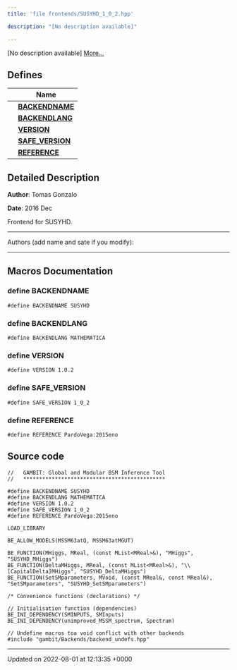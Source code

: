 ```yaml
---
title: 'file frontends/SUSYHD_1_0_2.hpp'

description: "[No description available]"

---
```







[No description available] [More...](#detailed-description)

## Defines

|                | Name           |
| -------------- | -------------- |
|  | **[BACKENDNAME](/documentation/code/files/susyhd__1__0__2_8hpp/#define-backendname)**  |
|  | **[BACKENDLANG](/documentation/code/files/susyhd__1__0__2_8hpp/#define-backendlang)**  |
|  | **[VERSION](/documentation/code/files/susyhd__1__0__2_8hpp/#define-version)**  |
|  | **[SAFE_VERSION](/documentation/code/files/susyhd__1__0__2_8hpp/#define-safe-version)**  |
|  | **[REFERENCE](/documentation/code/files/susyhd__1__0__2_8hpp/#define-reference)**  |

## Detailed Description


**Author**: Tomas Gonzalo 

**Date**: 2016 Dec

Frontend for SUSYHD.



------------------

Authors (add name and sate if you modify):



------------------




## Macros Documentation

### define BACKENDNAME

```
#define BACKENDNAME SUSYHD
```


### define BACKENDLANG

```
#define BACKENDLANG MATHEMATICA
```


### define VERSION

```
#define VERSION 1.0.2
```


### define SAFE_VERSION

```
#define SAFE_VERSION 1_0_2
```


### define REFERENCE

```
#define REFERENCE PardoVega:2015eno
```


## Source code

```
//   GAMBIT: Global and Modular BSM Inference Tool
//   *********************************************

#define BACKENDNAME SUSYHD
#define BACKENDLANG MATHEMATICA
#define VERSION 1.0.2
#define SAFE_VERSION 1_0_2
#define REFERENCE PardoVega:2015eno

LOAD_LIBRARY

BE_ALLOW_MODELS(MSSM63atQ, MSSM63atMGUT)

BE_FUNCTION(MHiggs, MReal, (const MList<MReal>&), "MHiggs", "SUSYHD_MHiggs")
BE_FUNCTION(DeltaMHiggs, MReal, (const MList<MReal>&), "\\[CapitalDelta]MHiggs", "SUSYHD_DeltaMHiggs")
BE_FUNCTION(SetSMparameters, MVoid, (const MReal&, const MReal&), "SetSMparameters", "SUSYHD_SetSMparameters")

/* Convenience functions (declarations) */

// Initialisation function (dependencies)
BE_INI_DEPENDENCY(SMINPUTS, SMInputs)
BE_INI_DEPENDENCY(unimproved_MSSM_spectrum, Spectrum)

// Undefine macros toa void conflict with other backends
#include "gambit/Backends/backend_undefs.hpp"
```


-------------------------------

Updated on 2022-08-01 at 12:13:35 +0000
